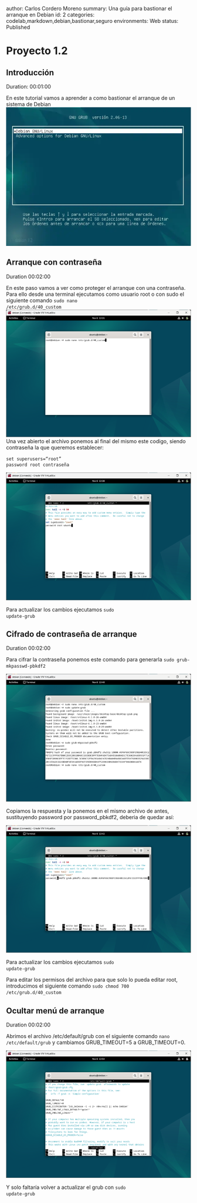 author: Carlos Cordero Moreno
summary: Una guía para bastionar el arranque en Debian
id: 2
categories: codelab,markdown,debian,bastionar,seguro
environments: Web
status: Published

# Proyecto 1.2

## Introducción
Duration: 00:01:00

En este tutorial vamos a aprender a como bastionar el arranque de un sistema de Debian
![grub](/images/arranque_de_grub-1.webp)

## Arranque con contraseña
Duration 00:02:00

En este paso vamos a ver como proteger el arranque con una contraseña.
Para ello desde una terminal ejecutamos como usuario root o con sudo el siguiente comando <code>sudo nano /etc/grub.d/40_custom</code>
![comandopasswd](/images/debian3.png)
Una vez abierto el archivo ponemos al final del mismo este codigo, siendo contraseña la que queremos establecer:
```
set superusers=“root”
password root contraseña
```
![40_custom](/images/debian5.png)

Para actualizar los cambios ejecutamos <code>sudo update-grub</code>
## Cifrado de contraseña de arranque
Duration 00:02:00

Para cifrar la contraseña ponemos este comando para generarla <code>sudo grub-mkpasswd-pbkdf2</code>

![40_custom](/images/debian10.png)

Copiamos la respuesta y la ponemos en el mismo archivo de antes, sustituyendo password por password_pbkdf2, deberia de quedar así:

![40_custom](/images/debian11.png)

Para actualizar los cambios ejecutamos <code>sudo update-grub</code>

Para editar los permisos del archivo para que solo lo pueda editar root, introducimos el siguiente comando <code>sudo chmod 700 /etc/grub.d/40_custom</code>

## Ocultar menú de arranque
Duration 00:02:00

Abrimos el archivo /etc/default/grub con el siguiente comando <code>nano /etc/default/grub</code> y cambiamos GRUB_TIMEOUT=5 a GRUB_TIMEOUT=0.

![40_custom](/images/debian14.png)

Y solo faltaría volver a actualizar el grub con <code>sudo update-grub</code>